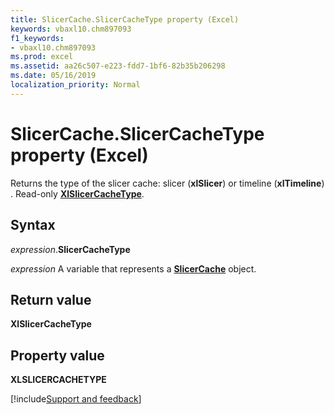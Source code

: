 ```yaml
---
title: SlicerCache.SlicerCacheType property (Excel)
keywords: vbaxl10.chm897093
f1_keywords:
- vbaxl10.chm897093
ms.prod: excel
ms.assetid: aa26c507-e223-fdd7-1bf6-82b35b206298
ms.date: 05/16/2019
localization_priority: Normal
---
```



# SlicerCache.SlicerCacheType property (Excel)

Returns the type of the slicer cache: slicer (**xlSlicer**) or timeline (**xlTimeline**) . Read-only **[XlSlicerCacheType](excel.xlslicercachetype.md)**.

## Syntax

_expression_.**SlicerCacheType**

_expression_ A variable that represents a **[SlicerCache](Excel.SlicerCache.md)** object.


## Return value

**XlSlicerCacheType**


## Property value

**XLSLICERCACHETYPE**



[!include[Support and feedback](~/includes/feedback-boilerplate.md)]